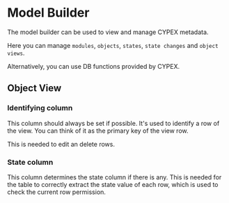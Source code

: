 # Model Builder

The model builder can be used to view and manage CYPEX metadata.

Here you can manage `modules`, `objects`, `states`, `state changes` and
`object views`.

Alternatively, you can use DB functions provided by CYPEX.

## Object View

### Identifying column

This column should always be set if possible. It's used to identify a row of
the view. You can think of it as the primary key of the view row.

This is needed to edit an delete rows.

### State column

This column determines the state column if there is any. This is needed for the
table to correctly extract the state value of each row, which is used to check
the current row permission.
